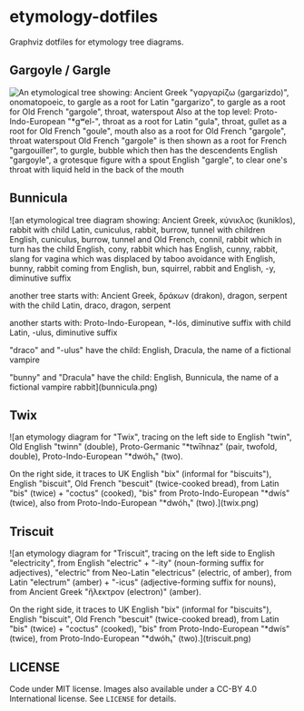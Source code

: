 # etymology-dotfiles

Graphviz dotfiles for etymology tree diagrams.

## Gargoyle / Gargle

![An etymological tree showing: Ancient Greek "γαργαρίζω (gargarizdo)", onomatopoeic, to gargle as a root for Latin "gargarizo", to gargle as a root for Old French "gargole", throat, waterspout Also at the top level: Proto-Indo-European "*gʷel-", throat as a root for Latin "gula", throat, gullet as a root for Old French "goule", mouth also as a root for Old French "gargole", throat waterspout Old French "gargole" is then shown as a root for French "gargouiller", to gurgle, bubble which then has the descendents English "gargoyle", a grotesque figure with a spout English "gargle", to clear one's throat with liquid held in the back of the mouth](gargoyle-gargle.png)

## Bunnicula

![an etymological tree diagram showing:
Ancient Greek, κύνικλος (kuniklos), rabbit
with child
Latin, cuniculus, rabbit, burrow, tunnel
with children
English, cuniculus, burrow, tunnel
and
Old French, connil, rabbit
which in turn has the child
English, cony, rabbit
which has
English, cunny, rabbit, slang for vagina
which was displaced by taboo avoidance with
English, bunny, rabbit
coming from
English, bun, squirrel, rabbit
and
English, -y, diminutive suffix

another tree starts with:
Ancient Greek, δράκων (drakon), dragon, serpent
with the child
Latin, draco, dragon, serpent

another starts with:
Proto-Indo-European, *-lós, diminutive suffix
with child
Latin, -ulus, diminutive suffix

"draco" and "-ulus" have the child:
English, Dracula, the name of a fictional vampire

"bunny" and "Dracula" have the child:
English, Bunnicula, the name of a fictional vampire rabbit](bunnicula.png)

## Twix

![an etymology diagram for "Twix", tracing on the left side to English "twin", Old English "twinn" (double), Proto-Germanic "*twīhnaz" (pair, twofold, double), Proto-Indo-European "*dwóh₁" (two).

On the right side, it traces to UK English "bix" (informal for "biscuits"), English "biscuit", Old French "bescuit" (twice-cooked bread), from Latin "bis" (twice) + "coctus" (cooked), "bis" from Proto-Indo-European "*dwís" (twice), also from Proto-Indo-European "*dwóh₁" (two).](twix.png)

## Triscuit

![an etymology diagram for "Triscuit", tracing on the left side to English "electricity", from English "electric" + "-ity" (noun-forming suffix for adjectives), "electric" from Neo-Latin "electricus" (electric, of amber), from Latin "electrum" (amber) + "-icus" (adjective-forming suffix for nouns), from Ancient Greek "ἤλεκτρον (electron)" (amber).

On the right side, it traces to UK English "bix" (informal for "biscuits"), English "biscuit", Old French "bescuit" (twice-cooked bread), from Latin "bis" (twice) + "coctus" (cooked), "bis" from Proto-Indo-European "*dwís" (twice), from Proto-Indo-European "*dwóh₁" (two).](triscuit.png)

## LICENSE

Code under MIT license. Images also available under a CC-BY 4.0 International license. See `LICENSE` for details.
